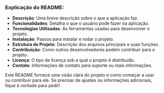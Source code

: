 
### Explicação do README:
- **Descrição**: Uma breve descrição sobre o que a aplicação faz.
- **Funcionalidades**: Detalha o que o usuário pode fazer na aplicação.
- **Tecnologias Utilizadas**: As ferramentas usadas para desenvolver o projeto.
- **Instalação**: Passos para instalar e rodar o projeto.
- **Estrutura do Projeto**: Descrição dos arquivos principais e suas funções.
- **Contribuição**: Como outros desenvolvedores podem contribuir para o projeto.
- **Licença**: O tipo de licença sob a qual o projeto é distribuído.
- **Contato**: Informações de contato para suporte ou mais informações.

Este README fornece uma visão clara do projeto e como começar a usar ou contribuir para ele. Se precisar de ajustes ou informações adicionais, fique à vontade para pedir!

